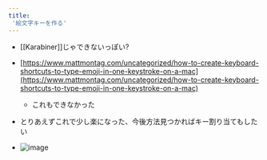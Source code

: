 ```yaml
---
title:
 '絵文字キーを作る'
---
```


- [[Karabiner]]じゃできないっぽい?
- [https://www.mattmontag.com/uncategorized/how-to-create-keyboard-shortcuts-to-type-emoji-in-one-keystroke-on-a-mac](https://www.mattmontag.com/uncategorized/how-to-create-keyboard-shortcuts-to-type-emoji-in-one-keystroke-on-a-mac)
    - これもできなかった

- とりあえずこれで少し楽になった、今後方法見つかればキー割り当てもしたい
- ![image](https://gyazo.com/6054a7ad032b057b5847bee799264574/thumb/1000)
